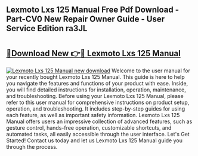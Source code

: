 ## Lexmoto Lxs 125 Manual Free Pdf Download - Part-CV0 New Repair Owner Guide - User Service Edition ra3JL

# <h2><a href="http://cf11106.oget.top/?id=Lexmoto+Lxs+125+Manual">🔗Download New 👉🔴 Lexmoto Lxs 125 Manual</a></h2>

[![Lexmoto Lxs 125 Manual new download](https://i.imgur.com/5g1atiW.png)](http://cf11106.oget.top/?id=Lexmoto+Lxs+125+Manual)
Welcome to the user manual for your recently bought Lexmoto Lxs 125 Manual. This guide is here to help you navigate the features and functions of your product with ease. Inside, you will find detailed instructions for installation, operation, maintenance, and troubleshooting. Before using your Lexmoto Lxs 125 Manual, please refer to this user manual for comprehensive instructions on product setup, operation, and troubleshooting. It includes step-by-step guides for using each feature, as well as important safety information. Lexmoto Lxs 125 Manual offers users an impressive collection of advanced features, such as gesture control, hands-free operation, customizable shortcuts, and automated tasks, all easily accessible through the user interface. Let's Get Started! Contact us today and let us Lexmoto Lxs 125 Manual guide you through the process.
